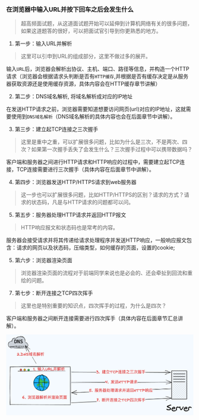 ### 在浏览器中输入URL并按下回车之后会发生什么

> 超高频面试题，从这道面试题开始可以延伸到计算机网络有关的很多问题，如果这道题答的很好，可以把面试官引导到你更熟悉的地方。

1. 第一步：输入URL并解析

> 这里可以引申到URL的组成部分，这里不做过多的展开。

输入`URL`后，浏览器会解析出协议、主机、端口、路径等信息，并构造一个HTTP请求（浏览器会根据请求头判断是否有`HTTP缓存`,并根据是否有缓存决定是从服务器获取资源还是使用缓存资源，具体内容会在HTTP缓存章节讲解）

2. 第二步：DNS域名解析, 将域名解析成对应的IP地址

在发送HTTP请求之前，浏览器需要知道想要访问网页(url)对应的IP地址，这就需要使用到`DNS域名解析`（DNS域名解析的具体内容也会在后面章节中讲解）。

3. 第三步：建立起TCP连接之三次握手

> 这里是重中之重，可以扩展很多问题，比如为什么是三次，不是两次、四次？如果第一次握手丢失了会发生什么？三次握手过程中可以携带数据吗？

客户端和服务器之间进行HTTP请求和HTTP响应的过程中，需要建立起TCP连接，TCP连接需要进行三次握手（具体内容在后面章节中讲解）。

4. 第四步：浏览器发送HTTP/HTTPS请求到web服务器

> 这一步也可以扩展很多问题，比如HTTP/HTTPS的区别？请求的方式？请求的状态码，凡是与HTTP请求的问题都可以问。

5. 第五步：服务器处理HTTP请求并返回HTTP报文

> HTTP响应报文和状态码也是常考的内容。

服务器会接受请求并将其传递给请求处理程序并发送HTTP响应，一般响应报文包含：请求的网页以及状态码，压缩类型，如何缓存的页面，设置的cookie;  

5. 第六步：浏览器渲染页面

> 浏览器渲染页面的流程对于前端同学来说也是必会的、还会牵扯到回流和重绘的问题。

7. 第七步：断开连接之TCP四次挥手

> 这里也是特别重要的知识点，四次挥手的过程，为什么是四次？

客户端和服务器之间断开连接需要进行四次挥手（具体内容在后面章节汇总讲解）。

![image-20230807141300949](../../public/img/image-20230807141300949.png)